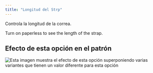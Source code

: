 ```yaml
---
title: "Longitud del Strp"
---
```


Controla la longitud de la correa.

<Tip>

Turn on paperless to see the length of the strap.

</Tip>

## Efecto de esta opción en el patrón

![Esta imagen muestra el efecto de esta opción superponiendo varias variantes que tienen un valor diferente para esta opción](hortensia_straplength_sample.svg "Efecto de esta opción en el patrón")
